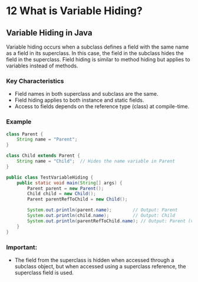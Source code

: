 # 12 What is Variable Hiding?

## Variable Hiding in Java

Variable hiding occurs when a subclass defines a field with the same name as a field in its superclass. In this case, the field in the subclass hides the field in the superclass. Field hiding is similar to method hiding but applies to variables instead of methods.

### Key Characteristics

- Field names in both superclass and subclass are the same.
- Field hiding applies to both instance and static fields.
- Access to fields depends on the reference type (class) at compile-time.

### Example

```java
class Parent {
    String name = "Parent";
}

class Child extends Parent {
    String name = "Child";  // Hides the name variable in Parent
}

public class TestVariableHiding {
    public static void main(String[] args) {
        Parent parent = new Parent();
        Child child = new Child();
        Parent parentRefToChild = new Child();

        System.out.println(parent.name);        // Output: Parent
        System.out.println(child.name);         // Output: Child
        System.out.println(parentRefToChild.name); // Output: Parent (variable hiding)
    }
}
```

### Important: 
- The field from the superclass is hidden when accessed through a subclass object, but when accessed using a superclass reference, the superclass field is used.
